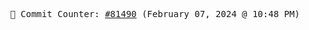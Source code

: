<p align="center">
    <samp>
        📮 Commit Counter: <a href="https://github.com/Javascript-void0/Javascript-void0/commits/main">#81490</a> (February 07, 2024 @ 10:48 PM)
    </samp>
</p>